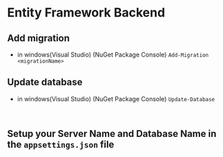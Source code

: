 # Entity Framework Backend
## Add migration 
-   in windows(Visual Studio) (NuGet Package Console) `Add-Migration <migrationName>`

## Update database 
-   in windows(Visual Studio) (NuGet Package Console) `Update-Database`
<br>

## Setup your Server Name and Database Name in the `appsettings.json` file
